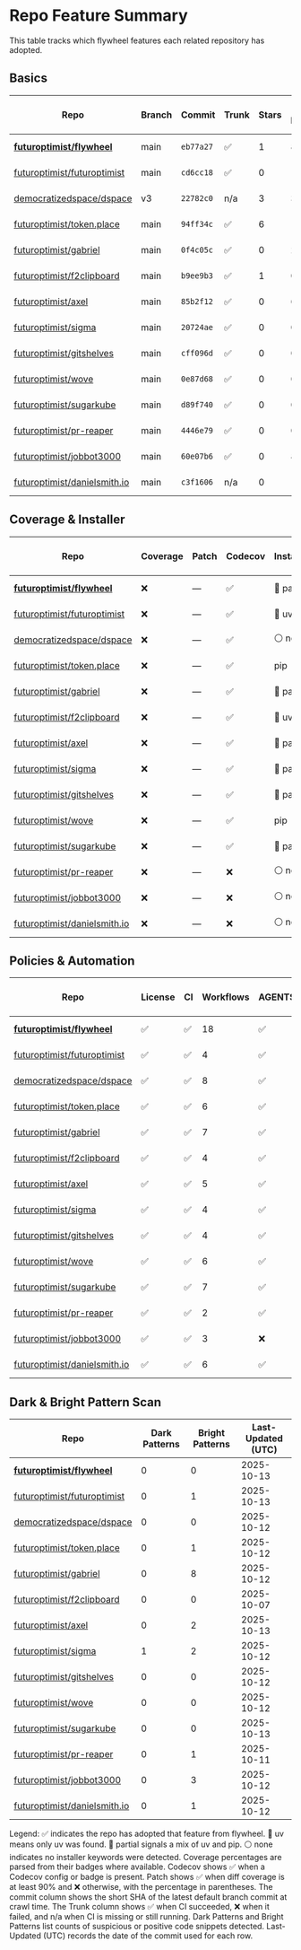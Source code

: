 # Repo Feature Summary

This table tracks which flywheel features each related repository has adopted.

<!-- spellchecker: disable -->
## Basics
| Repo | Branch | Commit | Trunk | Stars | Open Issues | Last-Updated (UTC) |
| ---- | ------ | ------ | ----- | ----- | ----------- | ----------------- |
| **[futuroptimist/flywheel](https://github.com/futuroptimist/flywheel)** | main | `eb77a27` | ✅ | 1 | 8 | 2025-10-13 |
| [futuroptimist/futuroptimist](https://github.com/futuroptimist/futuroptimist) | main | `cd6cc18` | ✅ | 0 | 1 | 2025-10-13 |
| [democratizedspace/dspace](https://github.com/democratizedspace/dspace) | v3 | `22782c0` | n/a | 3 | 38 | 2025-10-12 |
| [futuroptimist/token.place](https://github.com/futuroptimist/token.place) | main | `94ff34c` | ✅ | 6 | 12 | 2025-10-12 |
| [futuroptimist/gabriel](https://github.com/futuroptimist/gabriel) | main | `0f4c05c` | ✅ | 0 | 2 | 2025-10-12 |
| [futuroptimist/f2clipboard](https://github.com/futuroptimist/f2clipboard) | main | `b9ee9b3` | ✅ | 1 | 0 | 2025-10-07 |
| [futuroptimist/axel](https://github.com/futuroptimist/axel) | main | `85b2f12` | ✅ | 0 | 6 | 2025-10-13 |
| [futuroptimist/sigma](https://github.com/futuroptimist/sigma) | main | `20724ae` | ✅ | 0 | 0 | 2025-10-12 |
| [futuroptimist/gitshelves](https://github.com/futuroptimist/gitshelves) | main | `cff096d` | ✅ | 0 | 0 | 2025-10-12 |
| [futuroptimist/wove](https://github.com/futuroptimist/wove) | main | `0e87d68` | ✅ | 0 | 0 | 2025-10-12 |
| [futuroptimist/sugarkube](https://github.com/futuroptimist/sugarkube) | main | `d89f740` | ✅ | 0 | 0 | 2025-10-13 |
| [futuroptimist/pr-reaper](https://github.com/futuroptimist/pr-reaper) | main | `4446e79` | ✅ | 0 | 0 | 2025-10-11 |
| [futuroptimist/jobbot3000](https://github.com/futuroptimist/jobbot3000) | main | `60e07b6` | ✅ | 0 | 8 | 2025-10-12 |
| [futuroptimist/danielsmith.io](https://github.com/futuroptimist/danielsmith.io) | main | `c3f1606` | n/a | 0 | 1 | 2025-10-12 |

## Coverage & Installer
| Repo | Coverage | Patch | Codecov | Installer | Last-Updated (UTC) |
| ---- | -------- | ----- | ------- | --------- | ----------------- |
| **[futuroptimist/flywheel](https://github.com/futuroptimist/flywheel)** | ❌ | — | ✅ | 🔶 partial | 2025-10-13 |
| [futuroptimist/futuroptimist](https://github.com/futuroptimist/futuroptimist) | ❌ | — | ✅ | 🚀 uv | 2025-10-13 |
| [democratizedspace/dspace](https://github.com/democratizedspace/dspace) | ❌ | — | ✅ | ⚪ none | 2025-10-12 |
| [futuroptimist/token.place](https://github.com/futuroptimist/token.place) | ❌ | — | ✅ | pip | 2025-10-12 |
| [futuroptimist/gabriel](https://github.com/futuroptimist/gabriel) | ❌ | — | ✅ | 🔶 partial | 2025-10-12 |
| [futuroptimist/f2clipboard](https://github.com/futuroptimist/f2clipboard) | ❌ | — | ✅ | 🚀 uv | 2025-10-07 |
| [futuroptimist/axel](https://github.com/futuroptimist/axel) | ❌ | — | ✅ | 🔶 partial | 2025-10-13 |
| [futuroptimist/sigma](https://github.com/futuroptimist/sigma) | ❌ | — | ✅ | 🔶 partial | 2025-10-12 |
| [futuroptimist/gitshelves](https://github.com/futuroptimist/gitshelves) | ❌ | — | ✅ | 🔶 partial | 2025-10-12 |
| [futuroptimist/wove](https://github.com/futuroptimist/wove) | ❌ | — | ✅ | pip | 2025-10-12 |
| [futuroptimist/sugarkube](https://github.com/futuroptimist/sugarkube) | ❌ | — | ✅ | 🔶 partial | 2025-10-13 |
| [futuroptimist/pr-reaper](https://github.com/futuroptimist/pr-reaper) | ❌ | — | ❌ | ⚪ none | 2025-10-11 |
| [futuroptimist/jobbot3000](https://github.com/futuroptimist/jobbot3000) | ❌ | — | ❌ | ⚪ none | 2025-10-12 |
| [futuroptimist/danielsmith.io](https://github.com/futuroptimist/danielsmith.io) | ❌ | — | ❌ | ⚪ none | 2025-10-12 |

## Policies & Automation
| Repo | License | CI | Workflows | AGENTS.md | Code of Conduct | Contributing | Pre-commit | Last-Updated (UTC) |
| ---- | ------- | -- | --------- | --------- | --------------- | ------------ | ---------- | ----------------- |
| **[futuroptimist/flywheel](https://github.com/futuroptimist/flywheel)** | ✅ | ✅ | 18 | ✅ | ✅ | ✅ | ✅ | 2025-10-13 |
| [futuroptimist/futuroptimist](https://github.com/futuroptimist/futuroptimist) | ✅ | ✅ | 4 | ✅ | ✅ | ✅ | ✅ | 2025-10-13 |
| [democratizedspace/dspace](https://github.com/democratizedspace/dspace) | ✅ | ✅ | 8 | ✅ | ✅ | ✅ | ✅ | 2025-10-12 |
| [futuroptimist/token.place](https://github.com/futuroptimist/token.place) | ✅ | ✅ | 6 | ✅ | ✅ | ✅ | ✅ | 2025-10-12 |
| [futuroptimist/gabriel](https://github.com/futuroptimist/gabriel) | ✅ | ✅ | 7 | ✅ | ✅ | ✅ | ✅ | 2025-10-12 |
| [futuroptimist/f2clipboard](https://github.com/futuroptimist/f2clipboard) | ✅ | ✅ | 4 | ✅ | ✅ | ✅ | ✅ | 2025-10-07 |
| [futuroptimist/axel](https://github.com/futuroptimist/axel) | ✅ | ✅ | 5 | ✅ | ✅ | ✅ | ✅ | 2025-10-13 |
| [futuroptimist/sigma](https://github.com/futuroptimist/sigma) | ✅ | ✅ | 4 | ✅ | ✅ | ✅ | ✅ | 2025-10-12 |
| [futuroptimist/gitshelves](https://github.com/futuroptimist/gitshelves) | ✅ | ✅ | 4 | ✅ | ❌ | ❌ | ❌ | 2025-10-12 |
| [futuroptimist/wove](https://github.com/futuroptimist/wove) | ✅ | ✅ | 6 | ✅ | ✅ | ✅ | ✅ | 2025-10-12 |
| [futuroptimist/sugarkube](https://github.com/futuroptimist/sugarkube) | ✅ | ✅ | 7 | ✅ | ✅ | ✅ | ✅ | 2025-10-13 |
| [futuroptimist/pr-reaper](https://github.com/futuroptimist/pr-reaper) | ✅ | ✅ | 2 | ✅ | ✅ | ✅ | ❌ | 2025-10-11 |
| [futuroptimist/jobbot3000](https://github.com/futuroptimist/jobbot3000) | ✅ | ✅ | 3 | ❌ | ❌ | ❌ | ❌ | 2025-10-12 |
| [futuroptimist/danielsmith.io](https://github.com/futuroptimist/danielsmith.io) | ✅ | ✅ | 6 | ✅ | ❌ | ❌ | ✅ | 2025-10-12 |

## Dark & Bright Pattern Scan
| Repo | Dark Patterns | Bright Patterns | Last-Updated (UTC) |
| ---- | ------------- | --------------- | ----------------- |
| **[futuroptimist/flywheel](https://github.com/futuroptimist/flywheel)** | 0 | 0 | 2025-10-13 |
| [futuroptimist/futuroptimist](https://github.com/futuroptimist/futuroptimist) | 0 | 1 | 2025-10-13 |
| [democratizedspace/dspace](https://github.com/democratizedspace/dspace) | 0 | 0 | 2025-10-12 |
| [futuroptimist/token.place](https://github.com/futuroptimist/token.place) | 0 | 1 | 2025-10-12 |
| [futuroptimist/gabriel](https://github.com/futuroptimist/gabriel) | 0 | 8 | 2025-10-12 |
| [futuroptimist/f2clipboard](https://github.com/futuroptimist/f2clipboard) | 0 | 0 | 2025-10-07 |
| [futuroptimist/axel](https://github.com/futuroptimist/axel) | 0 | 2 | 2025-10-13 |
| [futuroptimist/sigma](https://github.com/futuroptimist/sigma) | 1 | 2 | 2025-10-12 |
| [futuroptimist/gitshelves](https://github.com/futuroptimist/gitshelves) | 0 | 0 | 2025-10-12 |
| [futuroptimist/wove](https://github.com/futuroptimist/wove) | 0 | 0 | 2025-10-12 |
| [futuroptimist/sugarkube](https://github.com/futuroptimist/sugarkube) | 0 | 0 | 2025-10-13 |
| [futuroptimist/pr-reaper](https://github.com/futuroptimist/pr-reaper) | 0 | 1 | 2025-10-11 |
| [futuroptimist/jobbot3000](https://github.com/futuroptimist/jobbot3000) | 0 | 3 | 2025-10-12 |
| [futuroptimist/danielsmith.io](https://github.com/futuroptimist/danielsmith.io) | 0 | 1 | 2025-10-12 |

Legend: ✅ indicates the repo has adopted that feature from flywheel. 🚀 uv means only uv was found. 🔶 partial signals a mix of uv and pip. ⚪ none indicates no installer keywords were detected.
Coverage percentages are parsed from their badges where available. Codecov shows ✅ when a Codecov config or badge is present. Patch shows ✅ when diff coverage is at least 90% and ❌ otherwise, with the percentage in parentheses.
The commit column shows the short SHA of the latest default branch commit at crawl time. The Trunk column shows ✅ when CI succeeded, ❌ when it failed, and n/a when CI is missing or still running. Dark Patterns and Bright Patterns list counts of suspicious or positive code snippets detected.
Last-Updated (UTC) records the date of the commit used for each row.
